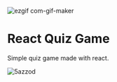 ![ezgif com-gif-maker](https://user-images.githubusercontent.com/63849944/119816744-bc478200-bef5-11eb-93c8-68f97434619e.gif)

# React Quiz Game

Simple quiz game made with react.


![5azzod](https://user-images.githubusercontent.com/63849944/119811565-ef871280-beef-11eb-808e-432dd575145b.gif)
